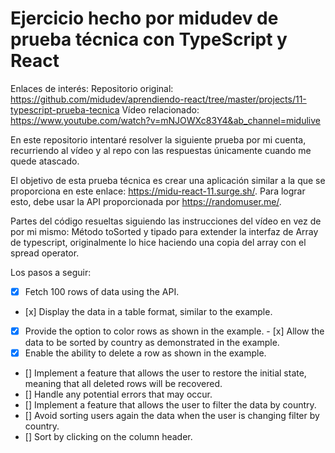 # Ejercicio hecho por midudev de prueba técnica con TypeScript y React

Enlaces de interés:
Repositorio original: https://github.com/midudev/aprendiendo-react/tree/master/projects/11-typescript-prueba-tecnica
Vídeo relacionado: https://www.youtube.com/watch?v=mNJOWXc83Y4&ab_channel=midulive

En este repositorio intentaré resolver la siguiente prueba por mi cuenta, recurriendo al vídeo y al repo con las respuestas únicamente cuando me
quede atascado.

El objetivo de esta prueba técnica es crear una aplicación similar a la que se proporciona en este enlace: https://midu-react-11.surge.sh/. Para lograr esto, debe usar la API proporcionada por https://randomuser.me/.

Partes del código resueltas siguiendo las instrucciones del vídeo en vez de por mi mismo:
Método toSorted y tipado para extender la interfaz de Array de typescript, originalmente lo hice haciendo una copia del array con el spread operator.

Los pasos a seguir:

- [x] Fetch 100 rows of data using the API.
- [x] Display the data in a table format, similar to the example.
- [x] Provide the option to color rows as shown in the example.
      - [x] Allow the data to be sorted by country as demonstrated in the example.
- [x] Enable the ability to delete a row as shown in the example.
- [] Implement a feature that allows the user to restore the initial state, meaning that all deleted rows will be recovered.
- [] Handle any potential errors that may occur.
- [] Implement a feature that allows the user to filter the data by country.
- [] Avoid sorting users again the data when the user is changing filter by country.
- [] Sort by clicking on the column header.
